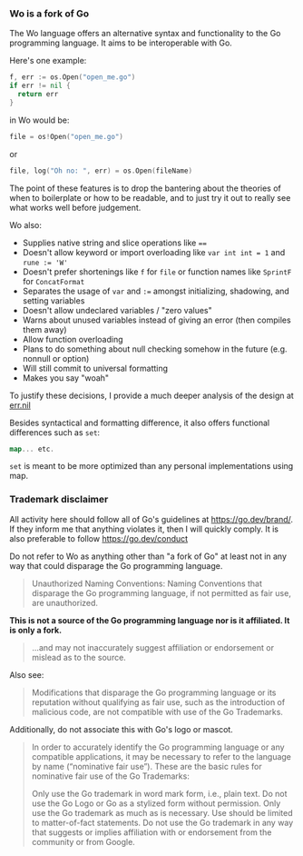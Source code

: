 ### Wo is a fork of Go

The Wo language offers an alternative syntax and functionality to the Go programming language. It aims to be interoperable with Go.

Here's one example:

```go
f, err := os.Open("open_me.go")
if err != nil {
  return err
}
```
in Wo would be:
```go
file = os!Open("open_me.go")
```
or
```go
file, log("Oh no: ", err) = os.Open(fileName)
```

The point of these features is to drop the bantering about the theories of when to boilerplate or how to be readable, and to just try it out to really see what works well before judgement.

Wo also:
- Supplies native string and slice operations like `==`
- Doesn't allow keyword or import overloading like `var int int = 1` and `rune := 'W'`
- Doesn't prefer shortenings like `f` for `file` or function names like `SprintF` for `ConcatFormat`
- Separates the usage of `var` and `:=` amongst initializing, shadowing, and setting variables
- Doesn't allow undeclared variables / "zero values"
- Warns about unused variables instead of giving an error (then compiles them away)
- Allow function overloading
- Plans to do something about null checking somehow in the future (e.g. nonnull or option)
- Will still commit to universal formatting
- Makes you say "woah"

To justify these decisions, I provide a much deeper analysis of the design at [err.nil](https://err.nil/)


Besides syntactical and formatting difference, it also offers functional differences such as `set`:

```go
map... etc.
```

`set` is meant to be more optimized than any personal implementations using map.


### Trademark disclaimer

All activity here should follow all of Go's guidelines at https://go.dev/brand/. If they inform me that anything violates it, then I will quickly comply. It is also preferable to follow https://go.dev/conduct

Do not refer to Wo as anything other than "a fork of Go" at least not in any way that could disparage the Go programming language.
> Unauthorized Naming Conventions: Naming Conventions that disparage the Go programming language, if not permitted as fair use, are unauthorized.

**This is not a source of the Go programming language nor is it affiliated. It is only a fork.**
> ...and may not inaccurately suggest affiliation or endorsement or mislead as to the source.

Also see:
> Modifications that disparage the Go programming language or its reputation without qualifying as fair use, such as the introduction of malicious code, are not compatible with use of the Go Trademarks.

Additionally, do not associate this with Go's logo or mascot.
> In order to accurately identify the Go programming language or any compatible applications, it may be necessary to refer to the language by name (“nominative fair use”). These are the basic rules for nominative fair use of the Go Trademarks:
> 
>    Only use the Go trademark in word mark form, i.e., plain text. Do not use the Go Logo or Go as a stylized form without permission.
>    Only use the Go trademark as much as is necessary. Use should be limited to matter-of-fact statements.
>    Do not use the Go trademark in any way that suggests or implies affiliation with or endorsement from the community or from Google.
